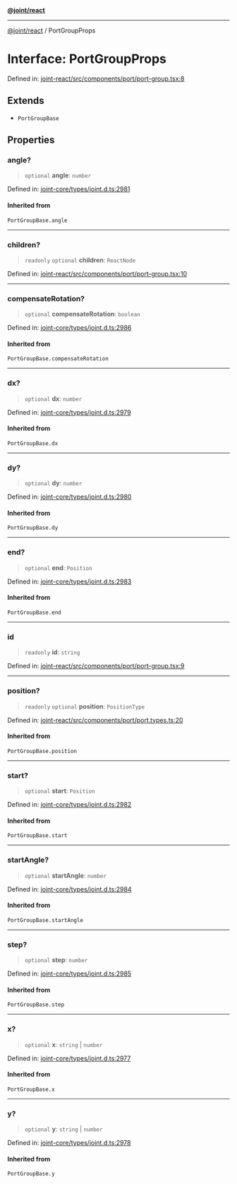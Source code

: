 [**@joint/react**](../README.md)

***

[@joint/react](../README.md) / PortGroupProps

# Interface: PortGroupProps

Defined in: [joint-react/src/components/port/port-group.tsx:8](https://github.com/samuelgja/joint/blob/main/packages/joint-react/src/components/port/port-group.tsx#L8)

## Extends

- `PortGroupBase`

## Properties

### angle?

> `optional` **angle**: `number`

Defined in: [joint-core/types/joint.d.ts:2981](https://github.com/samuelgja/joint/blob/main/packages/joint-core/types/joint.d.ts#L2981)

#### Inherited from

`PortGroupBase.angle`

***

### children?

> `readonly` `optional` **children**: `ReactNode`

Defined in: [joint-react/src/components/port/port-group.tsx:10](https://github.com/samuelgja/joint/blob/main/packages/joint-react/src/components/port/port-group.tsx#L10)

***

### compensateRotation?

> `optional` **compensateRotation**: `boolean`

Defined in: [joint-core/types/joint.d.ts:2986](https://github.com/samuelgja/joint/blob/main/packages/joint-core/types/joint.d.ts#L2986)

#### Inherited from

`PortGroupBase.compensateRotation`

***

### dx?

> `optional` **dx**: `number`

Defined in: [joint-core/types/joint.d.ts:2979](https://github.com/samuelgja/joint/blob/main/packages/joint-core/types/joint.d.ts#L2979)

#### Inherited from

`PortGroupBase.dx`

***

### dy?

> `optional` **dy**: `number`

Defined in: [joint-core/types/joint.d.ts:2980](https://github.com/samuelgja/joint/blob/main/packages/joint-core/types/joint.d.ts#L2980)

#### Inherited from

`PortGroupBase.dy`

***

### end?

> `optional` **end**: `Position`

Defined in: [joint-core/types/joint.d.ts:2983](https://github.com/samuelgja/joint/blob/main/packages/joint-core/types/joint.d.ts#L2983)

#### Inherited from

`PortGroupBase.end`

***

### id

> `readonly` **id**: `string`

Defined in: [joint-react/src/components/port/port-group.tsx:9](https://github.com/samuelgja/joint/blob/main/packages/joint-react/src/components/port/port-group.tsx#L9)

***

### position?

> `readonly` `optional` **position**: `PositionType`

Defined in: [joint-react/src/components/port/port.types.ts:20](https://github.com/samuelgja/joint/blob/main/packages/joint-react/src/components/port/port.types.ts#L20)

#### Inherited from

`PortGroupBase.position`

***

### start?

> `optional` **start**: `Position`

Defined in: [joint-core/types/joint.d.ts:2982](https://github.com/samuelgja/joint/blob/main/packages/joint-core/types/joint.d.ts#L2982)

#### Inherited from

`PortGroupBase.start`

***

### startAngle?

> `optional` **startAngle**: `number`

Defined in: [joint-core/types/joint.d.ts:2984](https://github.com/samuelgja/joint/blob/main/packages/joint-core/types/joint.d.ts#L2984)

#### Inherited from

`PortGroupBase.startAngle`

***

### step?

> `optional` **step**: `number`

Defined in: [joint-core/types/joint.d.ts:2985](https://github.com/samuelgja/joint/blob/main/packages/joint-core/types/joint.d.ts#L2985)

#### Inherited from

`PortGroupBase.step`

***

### x?

> `optional` **x**: `string` \| `number`

Defined in: [joint-core/types/joint.d.ts:2977](https://github.com/samuelgja/joint/blob/main/packages/joint-core/types/joint.d.ts#L2977)

#### Inherited from

`PortGroupBase.x`

***

### y?

> `optional` **y**: `string` \| `number`

Defined in: [joint-core/types/joint.d.ts:2978](https://github.com/samuelgja/joint/blob/main/packages/joint-core/types/joint.d.ts#L2978)

#### Inherited from

`PortGroupBase.y`
